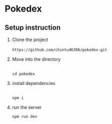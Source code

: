 # Pokedex

## Setup instruction

  1. Clone the project <br><br>
    ```
        https://github.com/chintu46306/pokedex.git
    ```
    
 2. Move into the directory <br><br>
    ```
    cd pokedex

    ```
3. install dependencies   <br><br>
    ```
    npm i

    ```
4. run the server
    ```
    npm run dev
  
    ```



    

